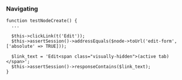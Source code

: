 ### Navigating

    function testNodeCreate() {
      ...
  
      $this->clickLink(t('Edit'));
      $this->assertSession()->addressEquals($node->toUrl('edit-form', ['absolute' => TRUE]));
  
      $link_text = 'Edit<span class="visually-hidden">(active tab)</span>';
      $this->assertSession()->responseContains($link_text);
    }
